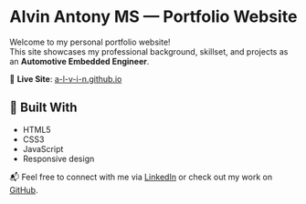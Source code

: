 # Alvin Antony MS — Portfolio Website

Welcome to my personal portfolio website!  
This site showcases my professional background, skillset, and projects as an **Automotive Embedded Engineer**.

🔗 **Live Site**: [a-l-v-i-n.github.io](https://a-l-v-i-n.github.io/)

## 🔧 Built With
- HTML5
- CSS3
- JavaScript
- Responsive design

📬 Feel free to connect with me via [LinkedIn](https://www.linkedin.com/in/alvin-antony-ms-b6959a204) or check out my work on [GitHub](https://github.com/A-L-V-I-N).
